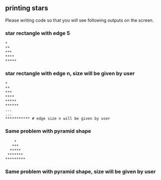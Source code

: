 ## printing stars

Please writing code so that you will see following outputs on the screen.

### star rectangle with edge 5 

	*
	**
	***
	****
	*****

### star rectangle with edge n, size will be given by user

	*
	**
	***
	****
	*****
	******
	...
	...
	*********** # edge size n will be given by user



### Same problem with pyramid shape

	    *
	   ***
	  *****
	 *******
	*********

### Same problem with pyramid shape, size will be given by user
